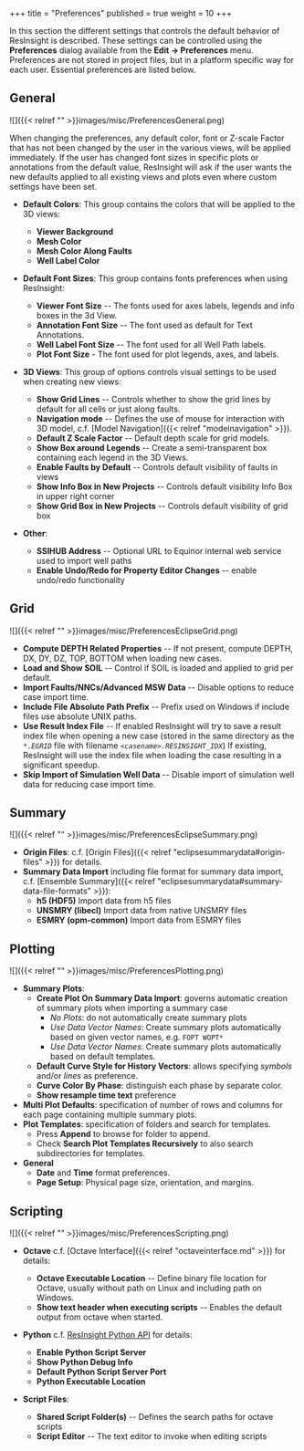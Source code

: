 +++
title = "Preferences"
published = true
weight = 10
+++

In this section the different settings that controls the default behavior of ResInsight is described. These settings can be controlled using the **Preferences** dialog available from the **Edit -> Preferences** menu.
Preferences are not stored in project files, but in a platform specific way for each user.
Essential preferences are listed below.

## General

![]({{< relref "" >}}images/misc/PreferencesGeneral.png)

When changing the preferences, any default color, font or Z-scale Factor that has not been changed by the user in the various views, will be applied immediately. If the user has changed font sizes in specific plots or annotations from the default value, ResInsight will ask if the user wants the new defaults applied to all existing views and plots even where custom settings have been set.

- **Default Colors**: This group contains the colors that will be applied to the 3D views:
	- **Viewer Background** 
	- **Mesh Color** 
	- **Mesh Color Along Faults**
	- **Well Label Color**

- **Default Font Sizes**: This group contains fonts preferences when using ResInsight:
	- **Viewer Font Size** -- The fonts used for axes labels, legends and info boxes in the 3d View.
	- **Annotation Font Size** -- The font used as default for Text Annotations.
	- **Well Label Font Size** -- The font used for all Well Path labels.
	- **Plot Font Size** - The font used for plot legends, axes, and labels.

- **3D Views**: This group of options controls visual settings to be used when creating new views:
	- **Show Grid Lines** -- Controls whether to show the grid lines by default for all cells or just along faults.
	- **Navigation mode** -- Defines the use of mouse for interaction with 3D model, c.f.  [Model Navigation]({{< relref "modelnavigation" >}}).
	- **Default Z Scale Factor** -- Default depth scale for grid models.
	- **Show Box around Legends** -- Create a semi-transparent box containing each legend in the 3D Views.
	- **Enable Faults by Default** -- Controls default visibility of faults in views
	- **Show Info Box in New Projects** -- Controls default visibility Info Box in upper right corner
	- **Show Grid Box in New Projects** -- Controls default visibility of grid box

- **Other**: 
	- **SSIHUB Address** -- Optional URL to Equinor internal web service used to import well paths
	- **Enable Undo/Redo for Property Editor Changes** -- enable undo/redo functionality

## Grid

![]({{< relref "" >}}images/misc/PreferencesEclipseGrid.png)

- **Compute DEPTH Related Properties** -- If not present, compute DEPTH, DX, DY, DZ, TOP, BOTTOM when loading new cases.
- **Load and Show SOIL** -- Control if SOIL is loaded and applied to grid per default.
- **Import Faults/NNCs/Advanced MSW Data** -- Disable options to reduce case import time.
- **Include File Absolute Path Prefix** -- Prefix used on Windows if include files use absolute UNIX paths.
- **Use Result Index File** -- If enabled ResInsight will try to save a result index file when opening a new case (stored in the same directory as the _`*.EGRID`_ file with filename _`<casename>.RESINSIGHT_IDX`_) If existing, ResInsight will use the index file when loading the case resulting in a significant speedup.
- **Skip Import of Simulation Well Data** -- Disable import of simulation well data for reducing case import time.

## Summary

![]({{< relref "" >}}images/misc/PreferencesEclipseSummary.png)

- **Origin Files**: c.f. [Origin Files]({{< relref "eclipsesummarydata#origin-files" >}}) for details.
- **Summary Data Import** including file format for summary data import, c.f. [Ensemble Summary]({{< relref "eclipsesummarydata#summary-data-file-formats" >}}):
  - **h5 (HDF5)** Import data from h5 files
  - **UNSMRY (libecl)** Import data from native UNSMRY files
  - **ESMRY (opm-common)** Import data from ESMRY files


## Plotting

![]({{< relref "" >}}images/misc/PreferencesPlotting.png)

- **Summary Plots**: 
  - **Create Plot On Summary Data Import**: governs automatic creation of summary plots when importing a summary case
     - *No Plots*: do not automatically create summary plots
     - *Use Data Vector Names*: Create summary plots automatically based on given vector names, e.g. `FOPT WOPT*`
     - *Use Data Vector Names*: Create summary plots automatically based on default templates. 
  - **Default Curve Style for History Vectors**: allows specifying *symbols* and/or *lines* as preference.
  - **Curve Color By Phase**: distinguish each phase by separate color.
  - **Show resample time text** preference
- **Multi Plot Defaults**: specification of number of rows and columns for each page containing multiple summary plots.
- **Plot Templates**: specification of folders and search for templates.
  - Press **Append** to browse for folder to append. 
  - Check **Search Plot Templates Recursively** to also search subdirectories for templates.
- **General**
  - **Date** and **Time** format preferences.
  - **Page Setup**: Physical page size, orientation, and margins. 


## Scripting

![]({{< relref "" >}}images/misc/PreferencesScripting.png)

- **Octave** c.f. [Octave Interface]({{< relref "octaveinterface.md" >}}) for details:
  - **Octave Executable Location** -- Define binary file location for Octave, usually without path on Linux and including path on Windows.
  - **Show text header when executing scripts** -- Enables the default output from octave when started.

- **Python** c.f.  [ResInsight Python API](https://api.resinsight.org) for details:
  - **Enable Python Script Server**
  - **Show Python Debug Info**
  - **Default Python Script Server Port**
  - **Python Executable Location** 

- **Script Files**:
  - **Shared Script Folder(s)** -- Defines the search paths for octave scripts
  - **Script Editor** -- The text editor to invoke when editing scripts

